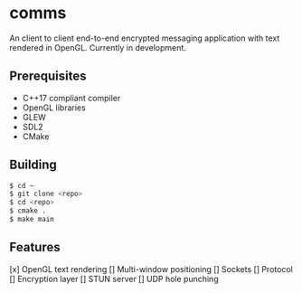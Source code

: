 # comms

An client to client end-to-end encrypted messaging application with text rendered in OpenGL. Currently in development.

## Prerequisites

- C++17 compliant compiler
- OpenGL libraries
- GLEW
- SDL2
- CMake

## Building


``` bash
$ cd ~
$ git clone <repo>
$ cd <repo>
$ cmake .
$ make main
```

## Features

[x] OpenGL text rendering
[] Multi-window positioning
[] Sockets
[] Protocol
[] Encryption layer
[] STUN server
[] UDP hole punching
